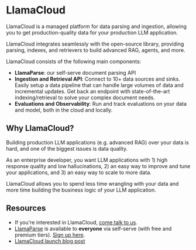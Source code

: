 # LlamaCloud

LlamaCloud is a managed platform for data parsing and ingestion, allowing you to get production-quality data for your production LLM application.

LlamaCloud integrates seamlessly with the open-source library, providing parsing, indexes, and retrievers to build advanced RAG, agents, and more.

LlamaCloud consists of the following main components:
- **LlamaParse**: our self-serve document parsing API
- **Ingestion and Retrieval API**: Connect to 10+ data sources and sinks. Easily setup a data pipeline that can handle large volumes of data and incremental updates. Get back an endpoint with state-of-the-art indexing/retrieval to solve your complex document needs.
- **Evaluations and Observability**: Run and track evaluations on your data and model, both in the cloud and locally.

## Why LlamaCloud? 

Building production LLM applications (e.g. advanced RAG) over your data is hard, and one of the biggest issues is data quality. 

As an enterprise developer, you want LLM applications with 1) high response quality and low hallucinations, 2) an easy way to improve and tune your applications, and 3) an easy way to scale to more data.

LlamaCloud allows you to spend less time wrangling with your data and more time building the business logic of your LLM application. 

## Resources

- If you're interested in LlamaCloud, [come talk to us](https://www.llamaindex.ai/contact).
- [LlamaParse](./llama_parse.md) is available to **everyone** via self-serve (with free and premium tiers). [Sign up here](cloud.llamaindex.ai).
- [LlamaCloud launch blog post](https://www.llamaindex.ai/blog/introducing-llamacloud-and-llamaparse-af8cedf9006b)

